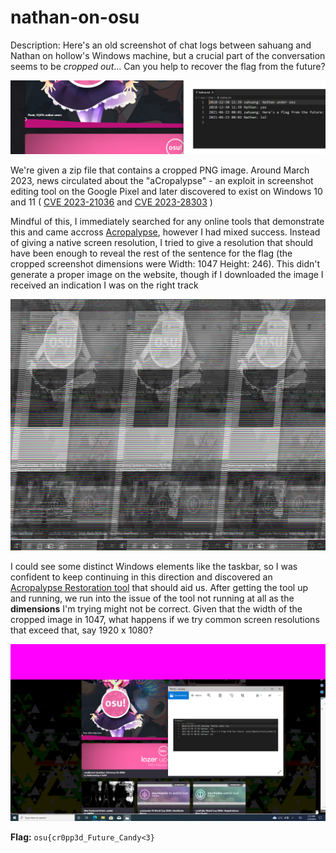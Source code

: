 # nathan-on-osu

Description: Here's an old screenshot of chat logs between sahuang and Nathan on hollow's Windows machine, but a crucial part of the conversation seems to be *cropped out*... Can you help to recover the flag from the future?

![screenshot of challenge with the flag cutoff](../Assets/nathan_on_osu.png)

We're given a zip file that contains a cropped PNG image. Around March 2023, news circulated about the "aCropalypse" - an exploit in screenshot editing tool on the Google Pixel and later discovered to exist on Windows 10 and 11 ( [CVE 2023-21036](https://nvd.nist.gov/vuln/detail/cve-2023-21036) and [CVE 2023-28303](https://msrc.microsoft.com/update-guide/vulnerability/CVE-2023-28303) )

Mindful of this, I immediately searched for any online tools that demonstrate this and came accross [Acropalypse](https://acropalypse.app/), however I had mixed success. Instead of giving a native screen resolution, I tried to give a resolution that should have been enough to reveal the rest of the sentence for the flag (the cropped screenshot dimensions were Width: 1047 Height: 246). This didn't generate a proper image on the website, though if I downloaded the image I received an indication I was on the right track

![distorted screenshot](../Assets/acropalypse_distorted.png)

I could see some distinct Windows elements like the taskbar, so I was confident to keep continuing in this direction and discovered an [Acropalypse Restoration tool](https://github.com/frankthetank-music/Acropalypse-Multi-Tool) that should aid us. After getting the tool up and running, we run into the issue of the tool not running at all as the **dimensions** I'm trying might not be correct. Given that the width of the cropped image in 1047, what happens if we try common screen resolutions that exceed that, say 1920 x 1080?

![full screenshot from cropped](../Assets/full_picture.png)

**Flag:** `osu{cr0pp3d_Future_Candy<3}`